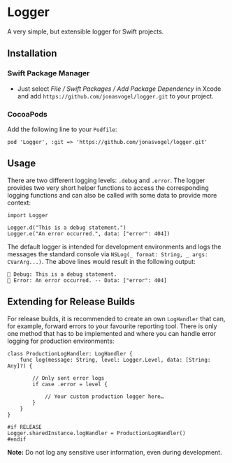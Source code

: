 # Logger

A very simple, but extensible logger for Swift projects.

## Installation

### Swift Package Manager

- Just select _File / Swift Packages / Add Package Dependency_ in Xcode and add `https://github.com/jonasvogel/logger.git` to your project.

### CocoaPods

Add the following line to your `Podfile`:
```
pod 'Logger', :git => 'https://github.com/jonasvogel/logger.git'
```

## Usage

There are two different logging levels: `.debug` and `.error`. The logger provides two very short helper functions to access the corresponding logging functions and can also be called with some data to provide more context:

```
import Logger

Logger.d("This is a debug statement.")
Logger.e("An error occurred.", data: ["error": 404])
```
The default logger is intended for development environments and logs the messages the standard console via `NSLog(_ format: String, _ args: CVarArg...)`. The above lines would result in the following output:
```
🔵 Debug: This is a debug statement.
🛑 Error: An error occurred. -- Data: ["error": 404]
```

## Extending for Release Builds

For release builds, it is recommended to create an own `LogHandler` that can, for example, forward errors to your favourite reporting tool. There is only one method that has to be implemented and where you can handle error logging for production environments:
```
class ProductionLogHandler: LogHandler {
    func log(message: String, level: Logger.Level, data: [String: Any]?) {
        
        // Only sent error logs
        if case .error = level {
            
            // Your custom production logger here…
        }
    }
}

#if RELEASE
Logger.sharedInstance.logHandler = ProductionLogHandler()
#endif
```

**Note:** Do not log any sensitive user information, even during development.




